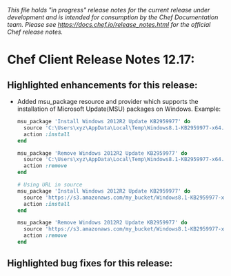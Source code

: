 _This file holds "in progress" release notes for the current release under development and is intended for consumption by the Chef Documentation team. Please see <https://docs.chef.io/release_notes.html> for the official Chef release notes._

# Chef Client Release Notes 12.17:

## Highlighted enhancements for this release:

- Added msu_package resource and provider which supports the installation of Microsoft Update(MSU) packages on Windows. Example:

  ```ruby
  msu_package 'Install Windows 2012R2 Update KB2959977' do
    source 'C:\Users\xyz\AppData\Local\Temp\Windows8.1-KB2959977-x64.msu'
    action :install
  end

  msu_package 'Remove Windows 2012R2 Update KB2959977' do
    source 'C:\Users\xyz\AppData\Local\Temp\Windows8.1-KB2959977-x64.msu'
    action :remove
  end

  # Using URL in source
  msu_package 'Install Windows 2012R2 Update KB2959977' do
    source 'https://s3.amazonaws.com/my_bucket/Windows8.1-KB2959977-x64.msu'
    action :install
  end

  msu_package 'Remove Windows 2012R2 Update KB2959977' do
    source 'https://s3.amazonaws.com/my_bucket/Windows8.1-KB2959977-x64.msu'
    action :remove
  end
  ```

## Highlighted bug fixes for this release:
